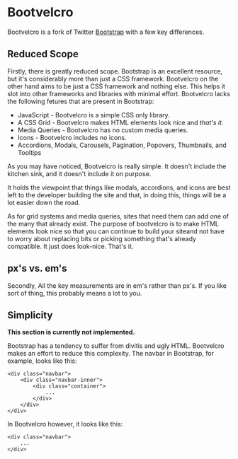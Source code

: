 Bootvelcro
==========

Bootvelcro is a fork of Twitter [Bootstrap](http://twitter.github.com/bootstrap) with a few key differences.

Reduced Scope
-------------

Firstly, there is greatly reduced scope. Bootstrap is an excellent resource, but it's considerably more than just a CSS framework. Bootvelcro on the other hand aims to be just a CSS framework and nothing else. This helps it slot into other frameworks and libraries with minimal effort. Bootvelcro lacks the following fetures that are present in Bootstrap:


* JavaScript - Bootvelcro is a simple CSS only library.
* A CSS Grid - Bootvelcro makes HTML elements look nice and _that's it_.
* Media Queries - Bootvelcro has no custom media queries.
* Icons - Bootvelcro includes no icons.
* Accordions, Modals, Carousels, Pagination, Popovers, Thumbnails, and Tooltips

As you may have noticed, Bootvelcro is really simple. It doesn't include the kitchen sink, and it doesn't include it on purpose.

It holds the viewpoint that things like modals, accordions, and icons are best left to the developer building the site and that, in doing this, things will be a lot easier down the road.

As for grid systems and media queries, sites that need them can add one of the many that already exist. The purpose of bootvelcro is to make HTML elements look nice so that you can continue to build your siteand not have to worry about replacing bits or picking something that's already compatible. It just does look-nice. That's it.

px's vs. em's
-------------

Secondly, All the key measurements are in em's rather than px's. If you like sort of thing, this probably means a lot to you.

Simplicity
----------

__This section is currently not implemented.__

Bootstrap has a tendency to suffer from divitis and ugly HTML. Bootvelcro makes an effort to reduce this complexity. The navbar in Bootstrap, for example, looks like this:

	<div class="navbar">
		<div class="navbar-inner">
			<div class="container">
				...
			</div>
		</div>
	</div>

In Bootvelcro however, it looks like this:

	<div class="navbar">
		...
	</div>
